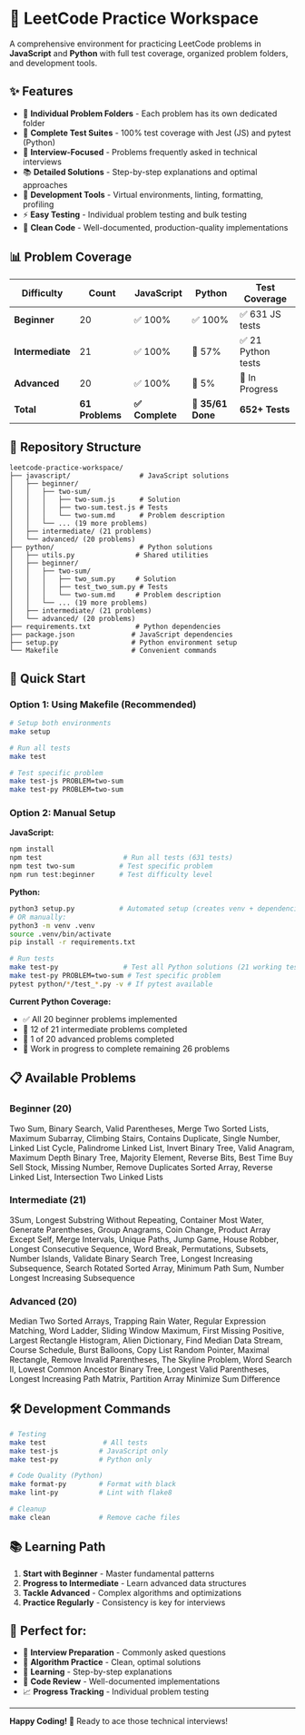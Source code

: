 # 🚀 LeetCode Practice Workspace

A comprehensive environment for practicing LeetCode problems in **JavaScript** and **Python** with full test coverage, organized problem folders, and development tools.

## ✨ Features

- 📁 **Individual Problem Folders** - Each problem has its own dedicated folder
- 🧪 **Complete Test Suites** - 100% test coverage with Jest (JS) and pytest (Python)  
- 🎯 **Interview-Focused** - Problems frequently asked in technical interviews
- 📚 **Detailed Solutions** - Step-by-step explanations and optimal approaches
- 🔧 **Development Tools** - Virtual environments, linting, formatting, profiling
- ⚡ **Easy Testing** - Individual problem testing and bulk testing
- 🎨 **Clean Code** - Well-documented, production-quality implementations

## 📊 Problem Coverage

| Difficulty | Count | JavaScript | Python | Test Coverage |
|------------|-------|------------|--------|---------------|
| **Beginner** | 20 | ✅ 100% | ✅ 100% | ✅ 631 JS tests |
| **Intermediate** | 21 | ✅ 100% | 🚧 57% | ✅ 21 Python tests |  
| **Advanced** | 20 | ✅ 100% | 🚧 5% | 🔄 In Progress |
| **Total** | **61 Problems** | **✅ Complete** | **🚧 35/61 Done** | **652+ Tests** |

## 📁 Repository Structure

```
leetcode-practice-workspace/
├── javascript/                 # JavaScript solutions
│   ├── beginner/
│   │   ├── two-sum/
│   │   │   ├── two-sum.js      # Solution
│   │   │   ├── two-sum.test.js # Tests
│   │   │   └── two-sum.md      # Problem description
│   │   └── ... (19 more problems)
│   ├── intermediate/ (21 problems)
│   └── advanced/ (20 problems)
├── python/                     # Python solutions
│   ├── utils.py               # Shared utilities
│   ├── beginner/
│   │   ├── two-sum/
│   │   │   ├── two_sum.py     # Solution
│   │   │   ├── test_two_sum.py # Tests
│   │   │   └── two-sum.md     # Problem description
│   │   └── ... (19 more problems)
│   ├── intermediate/ (21 problems)
│   └── advanced/ (20 problems)
├── requirements.txt           # Python dependencies
├── package.json              # JavaScript dependencies  
├── setup.py                  # Python environment setup
└── Makefile                  # Convenient commands
```

## 🚀 Quick Start

### Option 1: Using Makefile (Recommended)
```bash
# Setup both environments
make setup

# Run all tests
make test

# Test specific problem
make test-js PROBLEM=two-sum
make test-py PROBLEM=two-sum
```

### Option 2: Manual Setup

**JavaScript:**
```bash
npm install
npm test                    # Run all tests (631 tests)
npm test two-sum           # Test specific problem
npm run test:beginner      # Test difficulty level
```

**Python:**
```bash
python3 setup.py           # Automated setup (creates venv + dependencies)
# OR manually:
python3 -m venv .venv
source .venv/bin/activate
pip install -r requirements.txt

# Run tests
make test-py                # Test all Python solutions (21 working tests)
make test-py PROBLEM=two-sum # Test specific problem
pytest python/*/test_*.py -v # If pytest available
```

**Current Python Coverage:**
- ✅ All 20 beginner problems implemented
- 🚧 12 of 21 intermediate problems completed  
- 🚧 1 of 20 advanced problems completed
- 🔄 Work in progress to complete remaining 26 problems

## 📋 Available Problems

### Beginner (20)
Two Sum, Binary Search, Valid Parentheses, Merge Two Sorted Lists, Maximum Subarray, Climbing Stairs, Contains Duplicate, Single Number, Linked List Cycle, Palindrome Linked List, Invert Binary Tree, Valid Anagram, Maximum Depth Binary Tree, Majority Element, Reverse Bits, Best Time Buy Sell Stock, Missing Number, Remove Duplicates Sorted Array, Reverse Linked List, Intersection Two Linked Lists

### Intermediate (21) 
3Sum, Longest Substring Without Repeating, Container Most Water, Generate Parentheses, Group Anagrams, Coin Change, Product Array Except Self, Merge Intervals, Unique Paths, Jump Game, House Robber, Longest Consecutive Sequence, Word Break, Permutations, Subsets, Number Islands, Validate Binary Search Tree, Longest Increasing Subsequence, Search Rotated Sorted Array, Minimum Path Sum, Number Longest Increasing Subsequence

### Advanced (20)
Median Two Sorted Arrays, Trapping Rain Water, Regular Expression Matching, Word Ladder, Sliding Window Maximum, First Missing Positive, Largest Rectangle Histogram, Alien Dictionary, Find Median Data Stream, Course Schedule, Burst Balloons, Copy List Random Pointer, Maximal Rectangle, Remove Invalid Parentheses, The Skyline Problem, Word Search II, Lowest Common Ancestor Binary Tree, Longest Valid Parentheses, Longest Increasing Path Matrix, Partition Array Minimize Sum Difference

## 🛠️ Development Commands

```bash
# Testing
make test              # All tests
make test-js          # JavaScript only  
make test-py          # Python only

# Code Quality (Python)
make format-py        # Format with black
make lint-py          # Lint with flake8

# Cleanup
make clean            # Remove cache files
```

## 📚 Learning Path

1. **Start with Beginner** - Master fundamental patterns
2. **Progress to Intermediate** - Learn advanced data structures  
3. **Tackle Advanced** - Complex algorithms and optimizations
4. **Practice Regularly** - Consistency is key for interviews

## 🎯 Perfect for:

- 💼 **Interview Preparation** - Commonly asked questions
- 🧠 **Algorithm Practice** - Clean, optimal solutions
- 📖 **Learning** - Step-by-step explanations  
- 🔄 **Code Review** - Well-documented implementations
- 📈 **Progress Tracking** - Individual problem testing

---

**Happy Coding! 🎉** Ready to ace those technical interviews!
